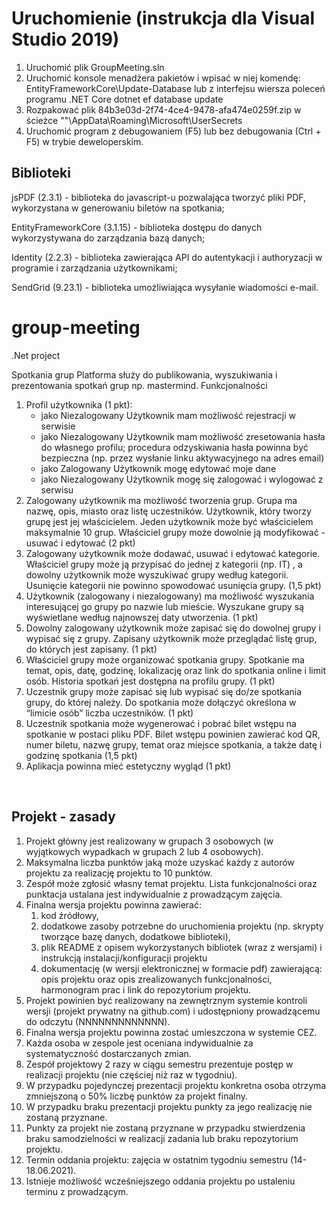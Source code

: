 # Uruchomienie (instrukcja dla Visual Studio 2019)

1. Uruchomić plik GroupMeeting.sln
2. Uruchomić konsole menadżera pakietów i wpisać w niej komendę:
    EntityFrameworkCore\Update-Database
  lub z interfejsu wiersza poleceń programu .NET Core
    dotnet ef database update 
3. Rozpakować plik 84b3e03d-2f74-4ce4-9478-afa474e0259f.zip w ścieżce "<username>"\AppData\Roaming\Microsoft\UserSecrets
4. Uruchomić program z debugowaniem (F5) lub bez debugowania (Ctrl + F5) w trybie deweloperskim.

## Biblioteki
  jsPDF (2.3.1) - biblioteka do javascript-u pozwalająca tworzyć pliki PDF, wykorzystana w generowaniu biletów na spotkania;

  EntityFrameworkCore (3.1.15) - biblioteka dostępu do danych wykorzystywana do zarządzania bazą danych;

  Identity (2.2.3) - biblioteka zawierająca API do autentykacji i authoryzacji w programie i zarządzania użytkownikami;

  SendGrid (9.23.1) - biblioteka umożliwiająca wysyłanie wiadomości e-mail.
  
# group-meeting

.Net project

Spotkania grup
Platforma służy do publikowania, wyszukiwania i prezentowania spotkań grup np.
mastermind.
Funkcjonalności

<ol>
<li> Profil użytkownika (1 pkt):
<ul>
<li> jako Niezalogowany Użytkownik mam możliwość rejestracji w
serwisie
</li>
<li> jako Niezalogowany Użytkownik mam możliwość zresetowania hasła
do własnego profilu; procedura odzyskiwania hasła powinna być
bezpieczna (np. przez wysłanie linku aktywacyjnego na adres email)
</li>
<li> jako Zalogowany Użytkownik mogę edytować moje dane
</li>
<li> jako Niezalogowany Użytkownik mogę się zalogować i wylogować z
serwisu</li>
</ul>
</li>
<li> Zalogowany użytkownik ma możliwość tworzenia grup. Grupa ma nazwę,
opis, miasto oraz listę uczestników. Użytkownik, który tworzy grupę jest jej
właścicielem. Jeden użytkownik może być właścicielem maksymalnie 10
grup. Właściciel grupy może dowolnie ją modyfikować - usuwać i edytować
(2 pkt)
</li>
<li> Zalogowany użytkownik może dodawać, usuwać i edytować kategorie.
Właściciel grupy może ją przypisać do jednej z kategorii (np. IT) , a dowolny
użytkownik może wyszukiwać grupy według kategorii. Usunięcie kategorii
nie powinno spowodować usunięcia grupy. (1,5 pkt)
</li>
<li> Użytkownik (zalogowany i niezalogowany) ma możliwość wyszukania
interesującej go grupy po nazwie lub mieście. Wyszukane grupy są
wyświetlane według najnowszej daty utworzenia. (1 pkt)
</li>
<li> Dowolny zalogowany użytkownik może zapisać się do dowolnej grupy i
wypisać się z grupy. Zapisany użytkownik może przeglądać listę grup, do
których jest zapisany. (1 pkt)
</li>
<li> Właściciel grupy może organizować spotkania grupy. Spotkanie ma temat,
opis, datę, godzinę, lokalizację oraz link do spotkania online i limit osób.
Historia spotkań jest dostępna na profilu grupy. (1 pkt)
</li>
<li> Uczestnik grupy może zapisać się lub wypisać się do/ze spotkania grupy, do
której należy. Do spotkania może dołączyć określona w “limicie osób” liczba
uczestników. (1 pkt)
</li>
<li> Uczestnik spotkania może wygenerować i pobrać bilet wstępu na spotkanie
w postaci pliku PDF. Bilet wstępu powinien zawierać kod QR, numer biletu,
nazwę grupy, temat oraz miejsce spotkania, a także datę i godzinę spotkania
(1,5 pkt)
</li>
<li> Aplikacja powinna mieć estetyczny wygląd (1 pkt)</li>
</ol>

<br />
<h2> Projekt - zasady</h2>
<ol>
<li> Projekt główny jest realizowany w grupach 3 osobowych (w wyjątkowych wypadkach
w grupach 2 lub 4 osobowych).
</li>
<li> Maksymalna liczba punktów jaką może uzyskać każdy z autorów projektu za
realizację projektu to 10 punktów.
</li>
<li> Zespół może zgłosić własny temat projektu. Lista funkcjonalności oraz punktacja
ustalana jest indywidualnie z prowadzącym zajęcia.
</li>
<li>Finalna wersja projektu powinna zawierać:
<ol>
<li> kod źródłowy,
</li>
<li> dodatkowe zasoby potrzebne do uruchomienia projektu (np. skrypty
tworzące bazę danych, dodatkowe biblioteki),
</li>
<li> plik README z opisem wykorzystanych bibliotek (wraz z wersjami) i instrukcją
instalacji/konfiguracji projektu
</li>
<li> dokumentację (w wersji elektronicznej w formacie pdf) zawierającą: opis
projektu oraz opis zrealizowanych funkcjonalności, harmonogram prac i link
do repozytorium projektu.</ol></li>
</li>
<li> Projekt powinien być realizowany na zewnętrznym systemie kontroli wersji (projekt
prywatny na github.com) i udostępniony prowadzącemu do odczytu (NNNNNNNNNNNNN).
</li>
<li> Finalna wersja projektu powinna zostać umieszczona w systemie CEZ.
</li>
<li> Każda osoba w zespole jest oceniana indywidualnie za systematyczność
dostarczanych zmian.
</li>
<li> Zespół projektowy 2 razy w ciągu semestru prezentuje postęp w realizacji projektu
(nie częściej niż raz w tygodniu).
</li>
<li> W przypadku pojedynczej prezentacji projektu konkretna osoba otrzyma zmniejszoną
o 50% liczbę punktów za projekt finalny.
</li>
<li> W przypadku braku prezentacji projektu punkty za jego realizację nie zostaną
przyznane.
</li>
<li> Punkty za projekt nie zostaną przyznane w przypadku stwierdzenia braku
samodzielności w realizacji zadania lub braku repozytorium projektu.
</li>
<li> Termin oddania projektu: zajęcia w ostatnim tygodniu semestru (14-18.06.2021).
</li>
<li> Istnieje możliwość wcześniejszego oddania projektu po ustaleniu terminu z
prowadzącym.
